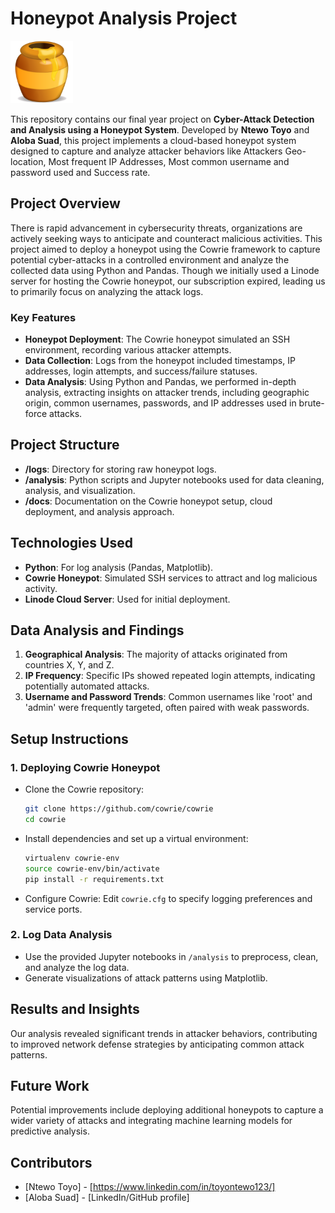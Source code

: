 # Honeypot Analysis Project
<img src="all_files/images/honeypot.png" alt="Honeypot" width="100" height="100"/>


This repository contains our final year project on **Cyber-Attack Detection and Analysis using a Honeypot System**. Developed by **Ntewo Toyo** and **Aloba Suad**, this project implements a cloud-based honeypot system designed to capture and analyze attacker behaviors like Attackers Geo-location, Most frequent IP Addresses, Most common username and password used and Success rate.

## Project Overview

There is rapid advancement in cybersecurity threats, organizations are actively seeking ways to anticipate and counteract malicious activities. This project aimed to deploy a honeypot using the Cowrie framework to capture potential cyber-attacks in a controlled environment and analyze the collected data using Python and Pandas. Though we initially used a Linode server for hosting the Cowrie honeypot, our subscription expired, leading us to primarily focus on analyzing the attack logs.

### Key Features

- **Honeypot Deployment**: The Cowrie honeypot simulated an SSH environment, recording various attacker attempts.
- **Data Collection**: Logs from the honeypot included timestamps, IP addresses, login attempts, and success/failure statuses.
- **Data Analysis**: Using Python and Pandas, we performed in-depth analysis, extracting insights on attacker trends, including geographic origin, common usernames, passwords, and IP addresses used in brute-force attacks.

## Project Structure

- **/logs**: Directory for storing raw honeypot logs.
- **/analysis**: Python scripts and Jupyter notebooks used for data cleaning, analysis, and visualization.
- **/docs**: Documentation on the Cowrie honeypot setup, cloud deployment, and analysis approach.

## Technologies Used

- **Python**: For log analysis (Pandas, Matplotlib).
- **Cowrie Honeypot**: Simulated SSH services to attract and log malicious activity.
- **Linode Cloud Server**: Used for initial deployment.

## Data Analysis and Findings

1. **Geographical Analysis**: The majority of attacks originated from countries X, Y, and Z.
2. **IP Frequency**: Specific IPs showed repeated login attempts, indicating potentially automated attacks.
3. **Username and Password Trends**: Common usernames like 'root' and 'admin' were frequently targeted, often paired with weak passwords.

## Setup Instructions

### 1. Deploying Cowrie Honeypot

   - Clone the Cowrie repository:
     ```bash
     git clone https://github.com/cowrie/cowrie
     cd cowrie
     ```

   - Install dependencies and set up a virtual environment:
     ```bash
     virtualenv cowrie-env
     source cowrie-env/bin/activate
     pip install -r requirements.txt
     ```

   - Configure Cowrie:
     Edit `cowrie.cfg` to specify logging preferences and service ports.

### 2. Log Data Analysis

- Use the provided Jupyter notebooks in `/analysis` to preprocess, clean, and analyze the log data.
- Generate visualizations of attack patterns using Matplotlib.

## Results and Insights

Our analysis revealed significant trends in attacker behaviors, contributing to improved network defense strategies by anticipating common attack patterns.

## Future Work

Potential improvements include deploying additional honeypots to capture a wider variety of attacks and integrating machine learning models for predictive analysis.

## Contributors

- [Ntewo Toyo] - [https://www.linkedin.com/in/toyontewo123/]
- [Aloba Suad] - [LinkedIn/GitHub profile]
